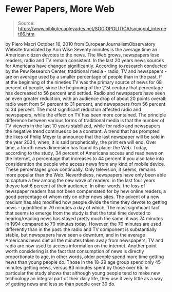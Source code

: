 # Fewer Papers, More Web

> Source: https://www.bibliotecapleyades.net/SOCIOPOLITICA/sociopol_internet66.htm

by Piero Macri
October 16, 2010
from
EuropeanJournalismObservatory Website
translated by Ann Wise
Seventy minutes is the average time an American
citizen devotes to the news.
The Web grows, newspapers lose readers, radio and TV remain consistent. In
the last 20 years news sources for Americans have changed significantly.
According to research conducted by the Pew Research Center, traditional
media - radio, TV and newspapers - are on average used by a smaller
percentage of people than in the past.
If at the beginning of the nineties TV was the
primary source of news for 68 percent of people, since the beginning of the
21st century that percentage has decreased to 56 percent and
settled.
Radio and newspapers have seen an even greater reduction, with an audience
drop of about 20 points overall:
radio went from 54 percent to 31 percent,
and newspapers from 56 percent to 34 percent.
The most significant reduction affected radio
and newspapers, while the effect on TV has been more contained.
The principle difference between various forms of traditional media is that
the number of TV viewers in the last 10 years stabilized, while for radio
and newspapers the negative trend continues to be a constant. A trend that
has prompted the likes of Philip Meyer to announce that the last
newspaper will be sold in the year 2034, when, it is said prophetically, the
print era will end.
Over time, a fourth news dimension has found its place:
the
Web.
Today, according to the study, 34 percent of
Americans access and read news on the Internet, a percentage that increases
to 44 percent if you also take into consideration the people who access news
from any kind of mobile device. These percentages grow continually. Only
television, it seems, remains more popular than the Web.
Nevertheless, newspapers have only been able to capture a few among the new
wave of readers:
in the last four years theyve lost 6
percent of their audience. In other words, the loss of newspaper readers
has not been compensated for by new online readers, a good percentage of
whom rely on other news sites.
The advent of a new medium has also modified how
people divide the time they devote to getting news - quantified in 70
minutes a day of which,
The most significant fact that seems to emerge
from the study is that the total time devoted to hearing/reading news has
stayed pretty much the same:
it was 74 minutes in 1994 compared to 70
minutes today.
However, the 70 minutes are used differently
than in the past:
the radio and TV component is substantially
stable, but newspapers have seen a downturn, and in the average
Americans news diet all the minutes taken away from newspapers, TV and
radio are now used to access information on the internet.
Another point worth considering is the fact that
consumption of news is directly proportionate to age, in other words, older
people spend more time getting news than young people do.
Those in the 18-29 age group spend only 45
minutes getting news, versus 83 minutes spent by those over 65.
In particular the study shows that although
young people tend to make new technology an integral part of their daily
life, they use it very little as a way of getting news and less so than
people over 30 do.
